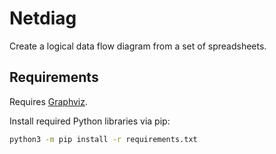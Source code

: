 # Netdiag #

Create a logical data flow diagram from a set of spreadsheets.

## Requirements ##

Requires [Graphviz](https://graphviz.org).

Install required Python libraries via pip:

``` bash
python3 -m pip install -r requirements.txt
```


